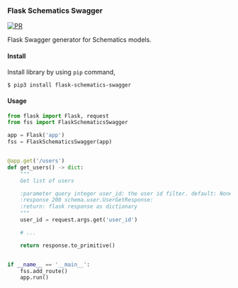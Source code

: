 ### Flask Schematics Swagger

[![PR](https://github.com/trK54Ylmz/flask-schematics-swagger/actions/workflows/pr.yaml/badge.svg)](https://github.com/trK54Ylmz/flask-schematics-swagger/actions/workflows/pr.yaml)

Flask Swagger generator for Schematics models.

#### Install

Install library by using `pip` command,

```bash
$ pip3 install flask-schematics-swagger
```

#### Usage

```python
from flask import Flask, request
from fss import FlaskSchematicsSwagger

app = Flask('app')
fss = FlaskSchematicsSwagger(app)


@app.get('/users')
def get_users() -> dict:
    """
    Get list of users

    :parameter query integer user_id: the user id filter. default: None
    :response 200 schema.user.UserGetResponse:
    :return: flask response as dictionary
    """
    user_id = request.args.get('user_id')

    # ...

    return response.to_primitive()


if __name__ == '__main__':
    fss.add_route()
    app.run()
```
